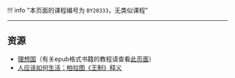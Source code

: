 !!! info "本页面的课程编号为 `BY20333`，无类似课程"

---

## 资源  
- [理想国](https://lz.qaiu.top/parser?url=https://cqu-openlib.lanzout.com/icgcW1wmticf)（有关epub格式书籍的教程请查看[此页面](../技巧/关于epub文件.md)）  
- [人应该如何生活：柏拉图《王制》释义](https://lz.qaiu.top/parser?url=https://cqu-openlib.lanzout.com/i638M1wmthli)  